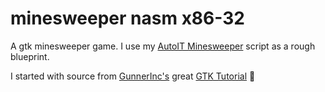 # minesweeper nasm x86-32
A gtk minesweeper game.
I use my [AutoIT Minesweeper](https://gitlab.com/FalkF/Minesweeper) script as a rough blueprint.

I started with source from [GunnerInc's](http://www.gunnerinc.com/) great [GTK Tutorial](http://www.dreamincode.net/forums/topic/288358-nasm-using-gtk/) :wave:
